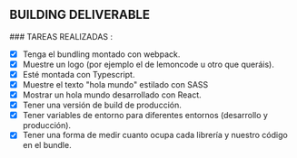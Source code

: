 ## BUILDING DELIVERABLE

### TAREAS REALIZADAS :

* [X] Tenga el bundling montado con webpack.
* [X] Muestre un logo (por ejemplo el de lemoncode u otro que queráis).
* [X] Esté montada con Typescript.
* [X] Muestre el texto "hola mundo" estilado con SASS
* [X] Mostrar un hola mundo desarrollado con React.
* [X] Tener una versión de build de producción.
* [X] Tener variables de entorno para diferentes entornos (desarrollo y producción).
* [X] Tener una forma de medir cuanto ocupa cada librería y nuestro código en el bundle.